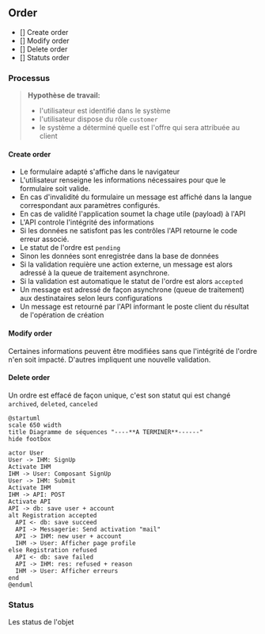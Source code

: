 ## Order

- [] Create order
- [] Modify order
- [] Delete order
- [] Statuts order

### Processus

> **Hypothèse de travail:**
> - l'utilisateur est identifié dans le système
> - l'utilisateur dispose du rôle `customer`
> - le système a déterminé quelle est l'offre qui sera attribuée au client

#### Create order

- Le formulaire adapté s'affiche dans le navigateur
- L'utilisateur renseigne les informations nécessaires pour que le formulaire soit valide.
- En cas d'invalidité du formulaire un message est affiché dans la langue correspondant aux paramètres configurés.
- En cas de validité l'application soumet la chage utile (payload) à l'API
- L'API controle l'intégrité des informations
- Si les données ne satisfont pas les contrôles l'API retourne le code erreur associé.
- Le statut de l'ordre est `pending`
- Sinon les données sont enregistrée dans la base de données
- Si la validation requière une action externe, un message est alors adressé à la queue de traitement asynchrone.
- Si la validation est automatique le statut de l'ordre est alors `accepted`
- Un message est adressé de façon asynchrone (queue de traitement) aux destinataires selon leurs configurations
- Un message est retourné par l'API informant le poste client du résultat de l'opération de création

#### Modify order

Certaines informations peuvent être modifiées sans que l'intégrité de l'ordre n'en soit impacté. D'autres impliquent une nouvelle validation.

#### Delete order

Un ordre est effacé de façon unique, c'est son statut qui est changé `archived`, `deleted`, `canceled`

```plantuml
@startuml
scale 650 width
title Diagramme de séquences "----**A TERMINER**------"
hide footbox

actor User
User -> IHM: SignUp
Activate IHM
IHM -> User: Composant SignUp
User -> IHM: Submit
Activate IHM
IHM -> API: POST
Activate API
API -> db: save user + account
alt Registration accepted
  API <- db: save succeed
  API -> Messagerie: Send activation "mail"
  API -> IHM: new user + account
  IHM -> User: Afficher page profile
else Registration refused
  API <- db: save failed
  API -> IHM: res: refused + reason
  IHM -> User: Afficher erreurs
end
@enduml
```

### Status

Les status de l'objet
